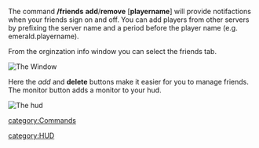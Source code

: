 The command **/friends** **add**/**remove** \[**playername**\] will
provide notifactions when your friends sign on and off. You can add
players from other servers by prefixing the server name and a period
before the player name (e.g. emerald.playername).

From the orginzation info window you can select the friends tab.

![The Window](Interface.md.gif "The Window")

Here the _add_ and **delete** buttons make it easier for you to manage
friends. The monitor button adds a monitor to your hud.

![The hud](Hud.md.gif "The hud")

[category:Commands](category:Commands.md)

[category:HUD](category:HUD.md)
